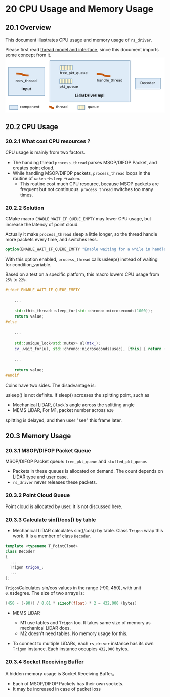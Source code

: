 # 20 **CPU Usage and Memory Usage**



## 20.1 Overview

This document illustrates CPU usage and memory usage of `rs_driver`. 

Please first read [thread model and interface](../intro/03_thread_model.md), since this document imports some concept from it.
![](./img/20_01_components_and_threads.png)



## 20.2 CPU Usage

### 20.2.1 What cost CPU resources ?

CPU usage is mainly from two factors.

+ The handing thread `process_thread` parses MSOP/DIFOP Packet, and creates point cloud.
+ While handling MSOP/DIFOP packets, `process_thread` loops in the routine of `waken` ->`sleep` ->`waken`. 
  + This routine cost much CPU resource, because MSOP packets are frequent but not continuous. `process_thread` switches too many times.



### 20.2.2 Solution

CMake macro `ENABLE_WAIT_IF_QUEUE_EMPTY` may lower CPU usage, but increase the latency of point cloud. 

Actually it make `process_thread` sleep a little longer, so the thread handle more packets every time, and switches less.


```cmake
option(ENABLE_WAIT_IF_QUEUE_EMPTY "Enable waiting for a while in handle thread if the queue is empty" OFF)
```

With this option enabled, `process_thread` calls usleep() instead of waiting for condition_variable.

Based on a test on a specific platform, this macro lowers CPU usage from `25%` to `22%`.

```c++
#ifdef ENABLE_WAIT_IF_QUEUE_EMPTY
  
    ...

    std::this_thread::sleep_for(std::chrono::microseconds(1000));
    return value;
#else

    ...
    
    std::unique_lock<std::mutex> ul(mtx_);
    cv_.wait_for(ul, std::chrono::microseconds(usec), [this] { return (!queue_.empty()); });

    ...
    
    return value;
#endif
```



Coins have two sides. The disadvantage is:

usleep() is not definite.  If sleep() acrosses the splitting point, such as

+ Mechanical LiDAR, `Block`'s angle across the splitting angle
+ MEMS LiDAR, For M1, packet number across `630`


splitting is delayed, and then user "see" this frame later. 



## 20.3 Memory Usage

### 20.3.1 MSOP/DIFOP Packet Queue

MSOP/DIFOP Packet queue: `free_pkt_queue` and `stuffed_pkt_queue`.

  + Packets in these queues is allocated on demand. The count depends on LiDAR type and user case.
  + `rs_driver` never releases these packets. 

### 20.3.2 Point Cloud Queue

Point cloud is allocated by user. It is not discussed here.

### 20.3.3 Calculate sin()/cos() by table

+ Mechanical LiDAR calculates sin()/cos() by table. Class `Trigon` wrap this work. It is a member of class `Decoder`.

```c++
template <typename T_PointCloud>
class Decoder
{
  ...
  Trigon trigon_;
  ...
};
```

`Trigon`Calculates sin/cos values in the range (-90, 450), with unit `0.01`degree. The size of two arrays is:

```c++
(450 - (-90)) / 0.01 * sizeof(float) * 2 = 432,000 (bytes)
```

+ MEMS LiDAR
  + M1 use tables and `Trigon` too. It takes same size of memory as mechanical LiDAR does.
  + M2 doesn't need tables. No memory usage for this.

+ To connect to multiple LiDARs,  each  `rs_driver` instance has its own `Trigon` instance. Each instance occupies `432,000` bytes.

### 20.3.4 Socket Receiving Buffer

A hidden memory usage is Socket Receiving Buffer。
+ Each of MSOP/DIFOP Packets has their own sockets.
+ It may be increased in case of packet loss













